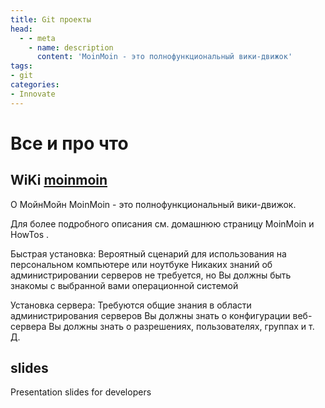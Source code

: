 ```yaml
---
title: Git проекты
head:
  - - meta
    - name: description
      content: 'MoinMoin - это полнофункциональный вики-движок'
tags:
- git
categories:
- Innovate
---
```


# Все и про что

## WiKi [moinmoin](https://github.com/ink-kin/MoinMoin)
О МойнМойн
MoinMoin - это полнофункциональный вики-движок.

Для более подробного описания см. домашнюю страницу MoinMoin и HowTos .

Быстрая установка:
Вероятный сценарий для использования на персональном компьютере или ноутбуке
Никаких знаний об администрировании серверов не требуется, но
Вы должны быть знакомы с выбранной вами операционной системой

Установка сервера:
Требуются общие знания в области администрирования серверов
Вы должны знать о конфигурации веб-сервера
Вы должны знать о разрешениях, пользователях, группах и т. Д.

## slides
Presentation slides for developers
